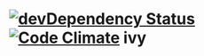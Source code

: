 [![devDependency Status](https://david-dm.org/secure-software-engineering/ivy/dev-status.svg?style=flat)](https://david-dm.org/secure-software-engineering/ivy#info=devDependencies)
[![Code Climate](https://codeclimate.com/github/oliverh855/ivy.png)](https://codeclimate.com/github/oliverh855/ivy)
ivy
===
